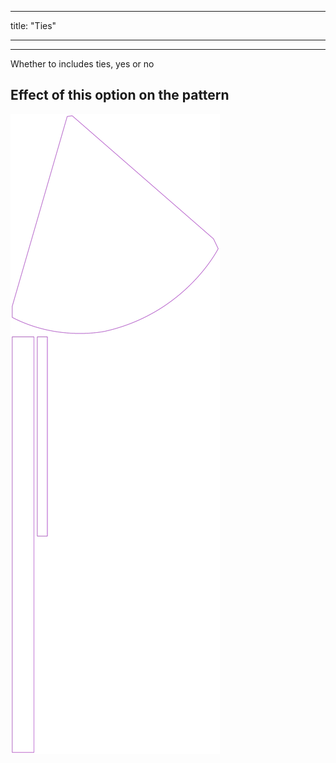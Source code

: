 - - -
title: "Ties"
- - -

***

Whether to includes ties, yes or no

## Effect of this option on the pattern

![This image shows the effect of this option by superimposing several variants that have a different value for this option](bee_ties_sample.svg "Effect of this option on the pattern")
